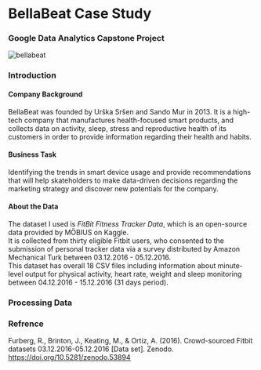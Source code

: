 # BellaBeat Case Study
### Google Data Analytics Capstone Project
![bellabeat](https://user-images.githubusercontent.com/72343428/185792124-e7fe7db9-b2e6-47c8-bdcf-55da42c3b54f.png)

### Introduction

#### Company Background
BellaBeat was founded by Urška Sršen and Sando Mur in 2013. It is a high-tech company that manufactures health-focused smart products, and collects data on activity, sleep, stress and reproductive health of its customers in order to provide information regarding their health and habits.
#### Business Task
Identifying the trends in smart device usage and provide recommendations that will help skateholders to make data-driven decisions regarding the marketing strategy and discover new potentials for the company.
#### About the Data
The dataset I used is *FitBit Fitness Tracker Data*, which is an open-source data provided by MÖBIUS on Kaggle. <br />
It is collected from thirty eligible Fitbit users, who consented to the submission of personal tracker data via a survey distributed by Amazon Mechanical Turk between 03.12.2016 - 05.12.2016.  <br />
This dataset has overall 18 CSV files including information about minute-level output for physical activity, heart rate, weight and sleep monitoring between 04.12.2016 - 15.12.2016 (31 days period).

### Processing Data


### Refrence
Furberg, R., Brinton, J., Keating, M., & Ortiz, A. (2016). Crowd-sourced Fitbit datasets 03.12.2016-05.12.2016 [Data set]. Zenodo. https://doi.org/10.5281/zenodo.53894
